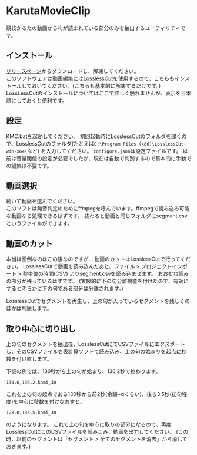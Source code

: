 # KarutaMovieClip

競技かるたの動画から札が読まれている部分のみを抽出するユーティリティです。


## インストール
[リリースページ](https://github.com/kamomemew/KarutaMovieClip/releases)からダウンロードし、解凍してください。<br>
このソフトウェアは動画編集には[LosslessCut](https://github.com/mifi/lossless-cut/)を使用するので、こちらもインストールしておいてください。(こちらも基本的に解凍するだけです。)
LossLessCutのインストールについてはここで詳しく触れませんが、表示を日本語にしておくと便利です。


## 設定
KMC.batを起動してください。
初回起動時にLosslessCutのフォルダを聞くので、LosslessCutのフォルダ(たとえば`C:\Program Files (x86)\LosslessCut-win-x64\`など)
を入力してください。
`configure.json`は設定ファイルです。
以前は音量閾値の設定が必要でしたが、現在は自動で判別するので基本的に手動での編集は不要です。

## 動画選択
続いて動画を選んでください。<br>
このソフトは無音判定のためにffmpegを呼んでいます。ffmpegで読み込み可能な動画なら処理できるはずです。
終わると動画と同じフォルダにsegment.csvというファイルができます。


## 動画のカット
本当は面倒なのはこの後なのですが…
動画のカットはLosslessCutで行ってください。
LosslessCutで動画を読み込んだあと、ファイル > プロジェクトインポート > 秒単位の時間(CSV) よりsegment.csvを読み込ませます。
おおむね読みの部分が残っているはずです。
(実験的に下の句分離機能を付けたので、有効にすると明らかに下の句である部分は分離されます。)

LosslessCutでセグメントを再生し、上の句が入っているセグメントを残しそのほかは削除します。

## 取り中心に切り出し
上の句のセグメントを抽出後、LosslessCutにてCSVファイルにエクスポートし、そのCSVファイルを表計算ソフトで読み込み、上の句の始まりを起点に秒数を付け直します。

下記の例では、130秒から上の句が始まり、136.2秒で終わります。
```csv
130.0,136.2,kami_30
```

これを上の句の起点である130秒から前2秒(余韻+αくらい)、後ろ3.5秒(初句程度)を中心に秒数を付けなおすと、
```csv
128.0,133.5,kami_30
```
のようになります。
これで上の句を中心に取りの部分になるので、再度LosslessCutにこのCSVファイルを読みこみ、動画を出力してください。
(この時、以前のセグメントは「セグメント > 全てのセグメントを消去」から消しておきます。)
